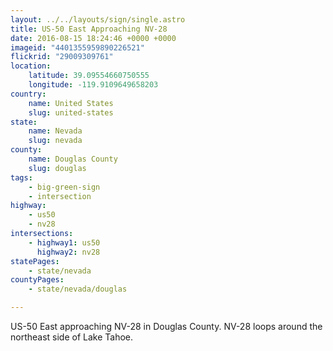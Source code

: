 ```yaml
---
layout: ../../layouts/sign/single.astro
title: US-50 East Approaching NV-28
date: 2016-08-15 18:24:46 +0000 +0000
imageid: "4401355959890226521"
flickrid: "29009309761"
location:
    latitude: 39.09554660750555
    longitude: -119.9109649658203
country:
    name: United States
    slug: united-states
state:
    name: Nevada
    slug: nevada
county:
    name: Douglas County
    slug: douglas
tags:
    - big-green-sign
    - intersection
highway:
    - us50
    - nv28
intersections:
    - highway1: us50
      highway2: nv28
statePages:
    - state/nevada
countyPages:
    - state/nevada/douglas

---
```

US-50 East approaching NV-28 in Douglas County.  NV-28 loops around the northeast side of Lake Tahoe.